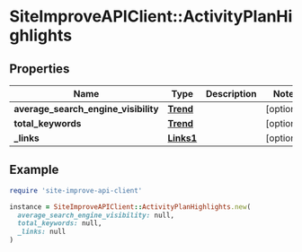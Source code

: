 # SiteImproveAPIClient::ActivityPlanHighlights

## Properties

| Name | Type | Description | Notes |
| ---- | ---- | ----------- | ----- |
| **average_search_engine_visibility** | [**Trend**](Trend.md) |  | [optional] |
| **total_keywords** | [**Trend**](Trend.md) |  | [optional] |
| **_links** | [**Links1**](Links1.md) |  | [optional] |

## Example

```ruby
require 'site-improve-api-client'

instance = SiteImproveAPIClient::ActivityPlanHighlights.new(
  average_search_engine_visibility: null,
  total_keywords: null,
  _links: null
)
```

